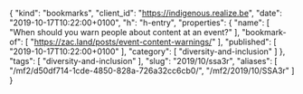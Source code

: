 {
  "kind": "bookmarks",
  "client_id": "https://indigenous.realize.be",
  "date": "2019-10-17T10:22:00+0100",
  "h": "h-entry",
  "properties": {
    "name": [
      "When should you warn people about content at an event?"
    ],
    "bookmark-of": [
      "https://zac.land/posts/event-content-warnings/"
    ],
    "published": [
      "2019-10-17T10:22:00+0100"
    ],
    "category": [
      "diversity-and-inclusion"
    ]
  },
  "tags": [
    "diversity-and-inclusion"
  ],
  "slug": "2019/10/ssa3r",
  "aliases": [
    "/mf2/d50df714-1cde-4850-828a-726a32cc6cb0/",
    "/mf2/2019/10/SSA3r"
  ]
}
